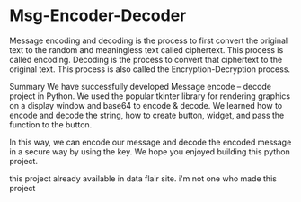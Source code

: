 # Msg-Encoder-Decoder
Message encoding and decoding is the process to first convert the original text to the random and meaningless text called ciphertext. This process is called encoding. Decoding is the process to convert that ciphertext to the original text. This process is also called the Encryption-Decryption process.

Summary
We have successfully developed Message encode – decode project in Python. We used the popular tkinter library for rendering graphics on a display window and base64 to encode & decode. We learned how to encode and decode the string, how to create button, widget, and pass the function to the button.

In this way, we can encode our message and decode the encoded message in a secure way by using the key. We hope you enjoyed building this python project.

this project already available in data flair site.
i'm not one who made this project
